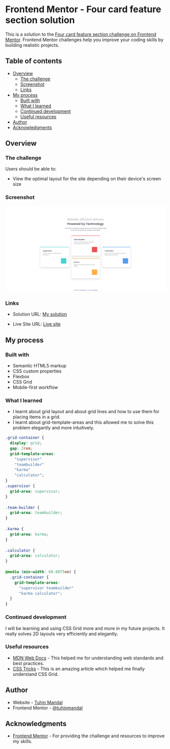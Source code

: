 # Frontend Mentor - Four card feature section solution

This is a solution to the [Four card feature section challenge on Frontend Mentor](https://www.frontendmentor.io/challenges/four-card-feature-section-weK1eFYK). Frontend Mentor challenges help you improve your coding skills by building realistic projects.

## Table of contents

- [Overview](#overview)
  - [The challenge](#the-challenge)
  - [Screenshot](#screenshot)
  - [Links](#links)
- [My process](#my-process)
  - [Built with](#built-with)
  - [What I learned](#what-i-learned)
  - [Continued development](#continued-development)
  - [Useful resources](#useful-resources)
- [Author](#author)
- [Acknowledgments](#acknowledgments)

## Overview

### The challenge

Users should be able to:

- View the optimal layout for the site depending on their device's screen size

### Screenshot

![Screenshot for desktop](screenshot.png)

### Links

- Solution URL: [My solution](https://www.frontendmentor.io/solutions/four-card-feature-section-responsive-css-grid-and-custom-properties-lpW8HEKuCk)

- Live Site URL: [Live site](https://four-card-feature-section-main-tm.netlify.app/)

## My process

### Built with

- Semantic HTML5 markup
- CSS custom properties
- Flexbox
- CSS Grid
- Mobile-first workflow

### What I learned

- I learnt about grid layout and about grid lines and how to use them for placing items in a grid.
- I learnt about grid-template-areas and this allowed me to solve this problem elegantly and more intuitively.

```css
.grid-container {
  display: grid;
  gap: 2rem;
  grid-template-areas:
    "supervisor"
    "teambuilder"
    "karma"
    "calculator";
}
.supervisor {
  grid-area: supervisor;
}

.team-builder {
  grid-area: teambuilder;
}

.karma {
  grid-area: karma;
}

.calculator {
  grid-area: calculator;
}

@media (min-width: 68.6875em) {
  .grid-container {
    grid-template-areas:
      "supervisor teambuilder"
      "karma calculator";
  }
}
```

### Continued development

I will be learning and using CSS Grid more and more in my future projects. It really solves 2D layouts very efficiently and elegantly.

### Useful resources

- [MDN Web Docs](https://developer.mozilla.org/en-US/) - This helped me for understanding web standards and best practices.
- [CSS Tricks](https://css-tricks.com/) - This is an amazing article which helped me finally understand CSS Grid.

## Author

- Website - [Tuhin Mandal](https://tuhin-mandal-portfolio.vercel.app/)
- Frontend Mentor - [@tuhinmandal](https://www.frontendmentor.io/profile/mandaltuhin)

## Acknowledgments

- [Frontend Mentor](https://www.frontendmentor.io/) - For providing the challenge and resources to improve my skills.

